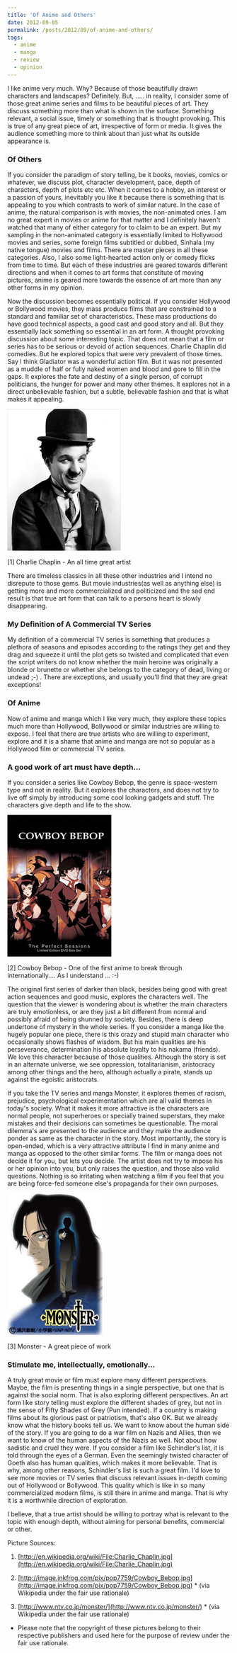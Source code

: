 ```yaml
---
title: 'Of Anime and Others'
date: 2012-09-05
permalink: /posts/2012/09/of-anime-and-others/
tags:
  - anime
  - manga
  - review
  - opinion
---
```


I like anime very much. Why? Because of those beautifully drawn characters and landscapes? Definitely. But, ..... in reality, I consider some of those great anime series and films to be beautiful pieces of art. They discuss something more than what is shown in the surface. Something relevant, a social issue, timely or something that is thought provoking. This is true of any great piece of art, irrespective of form or media. It gives the audience something more to think about than just what its outside appearance is.

### Of Others

If you consider the paradigm of story telling, be it books, movies, comics or whatever, we discuss plot, character development, pace, depth of characters, depth of plots etc etc. When it comes to a hobby, an interest or a passion of yours, inevitably you like it because there is something that is appealing to you which contrasts to work of similar nature. In the case of anime, the natural comparison is with movies, the non-animated ones. I am no great expert in movies or anime for that matter and I definitely haven't watched that many of either category for to claim to be an expert. But my sampling in the non-animated category is essentially limited to Hollywood movies and series, some foreign films subtitled or dubbed, Sinhala (my native tongue) movies and films. There are master pieces in all these categories. Also, I also some light-hearted action only or comedy flicks from time to time. But each of these industries are geared towards different directions and when it comes to art forms that constitute of moving pictures, anime is geared more towards the essence of art more than any other forms in my opinion.

Now the discussion becomes essentially political. If you consider Hollywood or Bollywood movies, they mass produce films that are constrained to a standard and familiar set of characteristics. These mass productions do have good technical aspects, a good cast and good story and all. But they essentially lack something so essential in an art form. A thought provoking discussion about some interesting topic. That does not mean that a film or series has to be serious or devoid of action sequences. Charlie Chaplin did comedies. But he explored topics that were very prevalent of those times. Say I think Gladiator was a wonderful action film. But it was not presented as a muddle of half or fully naked women and blood and gore to fill in the gaps. It explores the fate and destiny of a single person, of corrupt politicians, the hunger for power and many other themes. It explores not in a direct unbelievable fashion, but a subtle, believable fashion and that is what makes it appealing. 

![all_time_great](images/480px-Charlie_Chaplin.jpg "Charlie Chaplin")

[1] Charlie Chaplin - An all time great artist

There are timeless classics in all these other industries and I intend no disrepute to those gems. But movie industries(as well as anything else) is getting more and more commercialized and politicized and the sad end result is that true art form that can talk to a persons heart is slowly disappearing. 

### My Definition of A Commercial TV Series

My definition of a commercial TV series is something that produces a plethora of seasons and episodes according to the ratings they get and they drag and squeeze it until the plot gets so twisted and  complicated that even the script writers do not know whether the main heroine was originally a blonde or brunette or whether she belongs to the category of dead, living or undead ;-) . There are exceptions, and usually you'll find that they are great exceptions!

### Of Anime

Now of anime and manga which I like very much, they explore these topics much more than Hollywood, Bollywood or similar industries are willing to expose. I feel that there are true artists who are willing to experiment, explore and it is a shame that anime and manga are not so popular as a Hollywood film or commercial TV series. 

### A good work of art must have depth...
    
If you consider a series like Cowboy Bebop, the genre is space-western type and not in reality. But it explores the characters, and does not try to live off simply by introducing some cool looking gadgets and stuff. The characters give depth and life to the show. 

![cowboy_bebop](images/CowboyBebopDVDBoxSet.jpg "Cowboy Bebop")

[2] Cowboy Bebop - One of the first anime to break through internationally.... As I understand ... :-)

The original first series of darker than black, besides being good with great action sequences and good music, explores the characters well. The question that the viewer is wondering about is whether the main characters are truly emotionless, or are they just a bit different from normal and possibly afraid of being shunned by society. Besides, there is deep undertone of mystery in the whole series. If you consider a manga like the hugely popular one piece, there is this crazy and stupid main character who occasionally shows flashes of wisdom. But his main qualities are his perseverance, determination his absolute loyalty to his nakama (friends). We love this character because of those qualities. Although the story is set in an alternate universe, we see oppression, totalitarianism, aristocracy among other things and the hero, although actually a pirate, stands up against the egoistic aristocrats. 

If you take the TV series and manga Monster, it explores themes of racism, prejudice, psychological experimentation which are all valid themes in today's society. What it makes it more attractive is the characters are normal people, not superheroes or specially trained superstars, they make mistakes and their decisions can sometimes be questionable. The moral dilemma's are presented to the audience and they make the audience ponder as same as the character in the story. Most importantly, the story is open-ended, which is a very attractive attribute I find in many anime and manga as opposed to the other similar forms. The film or manga does not decide it for you, but lets you decide. The artist does not try to impose his or her opinion into you, but only raises the question, and those also valid questions. Nothing is so irritating when watching a film if you feel that you are being force-fed someone else's propaganda for their own purposes. 

![monster_anime](images/Monster.JPG "Monster")

[3] Monster - A great piece of work

### Stimulate me, intellectually, emotionally...
    
A truly great movie or film must explore many different perspectives. Maybe, the film is presenting things in a single perspective, but one that is against the social norm. That is also exploring different perspectives. An art form like story telling must explore the different shades of grey, but not in the sense of Fifty Shades of Grey (Pun intended). If a country is making films about its glorious past or patriotism, that's also OK. But we already know what the history books tell us. We want to know about the human side of the story. If you are going to do a war film on Nazis and Allies, then we want to know of the human aspects of the Nazis as well. Not about how sadistic and cruel they were. If you consider a film like Schindler's list, it is told through the eyes of a German. Even the seemingly twisted character of Goeth also has human qualities, which makes it more believable. That is why, among other reasons, Schindler's list is such a great film. I'd love to see more movies or TV series that discuss relevant issues in-depth coming out of Hollywood or Bollywood. This quality which is like in so many commercialized modern films, is still there in anime and manga. That is why it is a worthwhile direction of exploration. 

I believe, that a true artist should be willing to portray what is relevant to the topic with enough depth, without aiming for personal benefits, commercial or other.


Picture Sources:

1. [http://en.wikipedia.org/wiki/File:Charlie_Chaplin.jpg](http://en.wikipedia.org/wiki/File:Charlie_Chaplin.jpg)

2. [http://image.inkfrog.com/pix/pop7759/Cowboy_Bebop.jpg](http://image.inkfrog.com/pix/pop7759/Cowboy_Bebop.jpg) * (via Wikipedia under the fair use rationale)

3. [http://www.ntv.co.jp/monster/](http://www.ntv.co.jp/monster/) * (via Wikipedia under the fair use rationale)


* Please note that the copyright of these pictures belong to their respective publishers and used here for the purpose of review under the fair use rationale.
